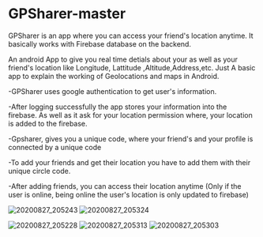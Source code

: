 # GPSharer-master

GPSharer is an app where you can access your friend's location anytime. It basically works with Firebase database on the backend.

An android App to give you real time detials about your as well as your friend's location like Longitude, Lattitude ,Altitude,Address,etc.
Just A basic app to explain the working of Geolocations and maps in Android.

 -GPSharer uses google authentication to get user's information.
 
 -After logging successfully the app stores your information into the firebase. As well as it ask for your location permission 
  where, your location is added to the firebase.
  
 -Gpsharer, gives you a unique code, where your friend's and your profile is connected by a unique code
 
 -To add your friends and get their location you have to add them with their unique circle code.
 
 -After adding friends, you can access their location anytime 
  (Only if the user is online, being online the user's location is only updated to firebase)


![20200827_205243](https://user-images.githubusercontent.com/65950830/91464182-e5c17780-e8a9-11ea-91fe-63c919db1ea8.jpg)  ![20200827_205324](https://user-images.githubusercontent.com/65950830/91463887-8b281b80-e8a9-11ea-8509-04c2f967d5ac.jpg)

![20200827_205228](https://user-images.githubusercontent.com/65950830/91464191-e823d180-e8a9-11ea-8aa6-7814b5d2acf1.jpg)  ![20200827_205313](https://user-images.githubusercontent.com/65950830/91464188-e78b3b00-e8a9-11ea-8b4b-9999f5f0c094.jpg)
![20200827_205303](https://user-images.githubusercontent.com/65950830/91464192-e8bc6800-e8a9-11ea-9f4c-d670e5d6f2d4.jpg)

